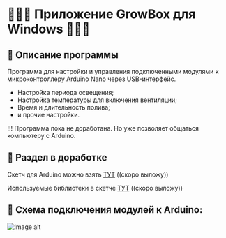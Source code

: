 # 🥬🥬🥬 Приложение GrowBox для Windows 🥬🥬🥬


🥬 Описание программы
---
Программа для настройки и управления подключенными модулями к микроконтроллеру Arduino Nano через USB-интерфейс.
 - Настройка периода освещения;
 - Настройка температуры для включения вентиляции;
 - Время и длительность полива;
 - и прочие настройки.
 
 !!! Программа пока не доработана. Но уже позволяет общаться компьютеру с Arduino.


🥬 Раздел в доработке
---
Скетч для Arduino можно взять [ТУТ](https://github.com/Mork0vkin/GrowBoxWinApp/raw/master/ "Скоро выложу") ((скоро выложу))

Используемые библиотеки в скетче [ТУТ](https://github.com/Mork0vkin/GrowBoxWinApp/raw/master/ "Скоро выложу") ((скоро выложу))


🥬 Схема подключения модулей к Arduino:
---
![Image alt](https://github.com/Mork0vkin/GrowBoxWinApp/raw/master/scheme.jpg)
